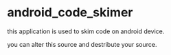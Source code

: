 # android_code_skimer
this application is used to skim code on android device.

you can alter this source and destribute your source.
